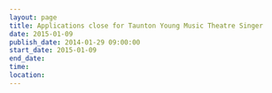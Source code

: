 ```yaml
---
layout: page
title: Applications close for Taunton Young Music Theatre Singer
date: 2015-01-09
publish_date: 2014-01-29 09:00:00
start_date: 2015-01-09
end_date: 
time: 
location: 
---
```


